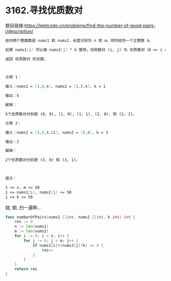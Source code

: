 # 3162.寻找优质数对

题目链接:<https://leetcode.cn/problems/find-the-number-of-good-pairs-i/description/>

```md
给你两个整数数组 nums1 和 nums2，长度分别为 n 和 m。同时给你一个正整数 k。

如果 nums1[i] 可以被 nums2[j] * k 整除，则称数对 (i, j) 为 优质数对（0 <= i <= n - 1, 0 <= j <= m - 1）。

返回 优质数对 的总数。

 

示例 1：

输入：nums1 = [1,3,4], nums2 = [1,3,4], k = 1

输出：5

解释：

5个优质数对分别是 (0, 0), (1, 0), (1, 1), (2, 0), 和 (2, 2)。

示例 2：

输入：nums1 = [1,2,4,12], nums2 = [2,4], k = 3

输出：2

解释：

2个优质数对分别是 (3, 0) 和 (3, 1)。

 

提示：

1 <= n, m <= 50
1 <= nums1[i], nums2[j] <= 50
1 <= k <= 50
```

就, 额, 扫一遍啊...

```go
func numberOfPairs(nums1 []int, nums2 []int, k int) int {
	res := 0
	n := len(nums1)
	m := len(nums2)
	for i := 0; i < n; i++ {
		for j := 0; j < m; j++ {
			if nums1[i]%(nums2[j]*k) == 0 {
				res++
			}
		}
	}
	return res
}
```
